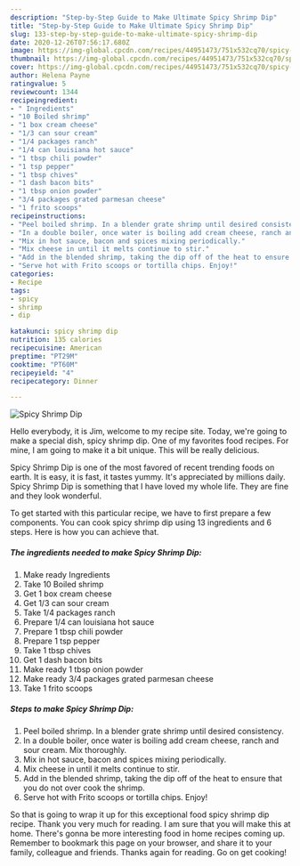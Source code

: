 ```yaml
---
description: "Step-by-Step Guide to Make Ultimate Spicy Shrimp Dip"
title: "Step-by-Step Guide to Make Ultimate Spicy Shrimp Dip"
slug: 133-step-by-step-guide-to-make-ultimate-spicy-shrimp-dip
date: 2020-12-26T07:56:17.680Z
image: https://img-global.cpcdn.com/recipes/44951473/751x532cq70/spicy-shrimp-dip-recipe-main-photo.jpg
thumbnail: https://img-global.cpcdn.com/recipes/44951473/751x532cq70/spicy-shrimp-dip-recipe-main-photo.jpg
cover: https://img-global.cpcdn.com/recipes/44951473/751x532cq70/spicy-shrimp-dip-recipe-main-photo.jpg
author: Helena Payne
ratingvalue: 5
reviewcount: 1344
recipeingredient:
- " Ingredients"
- "10 Boiled shrimp"
- "1 box cream cheese"
- "1/3 can sour cream"
- "1/4 packages ranch"
- "1/4 can louisiana hot sauce"
- "1 tbsp chili powder"
- "1 tsp pepper"
- "1 tbsp chives"
- "1 dash bacon bits"
- "1 tbsp onion powder"
- "3/4 packages grated parmesan cheese"
- "1 frito scoops"
recipeinstructions:
- "Peel boiled shrimp. In a blender grate shrimp until desired consistency."
- "In a double boiler, once water is boiling add cream cheese, ranch and sour cream. Mix thoroughly."
- "Mix in hot sauce, bacon and spices mixing periodically."
- "Mix cheese in until it melts continue to stir."
- "Add in the blended shrimp, taking the dip off of the heat to ensure that you do not over cook the shrimp."
- "Serve hot with Frito scoops or tortilla chips. Enjoy!"
categories:
- Recipe
tags:
- spicy
- shrimp
- dip

katakunci: spicy shrimp dip 
nutrition: 135 calories
recipecuisine: American
preptime: "PT29M"
cooktime: "PT60M"
recipeyield: "4"
recipecategory: Dinner

---
```



![Spicy Shrimp Dip](https://img-global.cpcdn.com/recipes/44951473/751x532cq70/spicy-shrimp-dip-recipe-main-photo.jpg)

Hello everybody, it is Jim, welcome to my recipe site. Today, we're going to make a special dish, spicy shrimp dip. One of my favorites food recipes. For mine, I am going to make it a bit unique. This will be really delicious.

Spicy Shrimp Dip is one of the most favored of recent trending foods on earth. It is easy, it is fast, it tastes yummy. It's appreciated by millions daily. Spicy Shrimp Dip is something that I have loved my whole life. They are fine and they look wonderful.




To get started with this particular recipe, we have to first prepare a few components. You can cook spicy shrimp dip using 13 ingredients and 6 steps. Here is how you can achieve that.

<!--inarticleads1-->

##### The ingredients needed to make Spicy Shrimp Dip:

1. Make ready  Ingredients
1. Take 10 Boiled shrimp
1. Get 1 box cream cheese
1. Get 1/3 can sour cream
1. Take 1/4 packages ranch
1. Prepare 1/4 can louisiana hot sauce
1. Prepare 1 tbsp chili powder
1. Prepare 1 tsp pepper
1. Take 1 tbsp chives
1. Get 1 dash bacon bits
1. Make ready 1 tbsp onion powder
1. Make ready 3/4 packages grated parmesan cheese
1. Take 1 frito scoops




<!--inarticleads2-->

##### Steps to make Spicy Shrimp Dip:

1. Peel boiled shrimp. In a blender grate shrimp until desired consistency.
1. In a double boiler, once water is boiling add cream cheese, ranch and sour cream. Mix thoroughly.
1. Mix in hot sauce, bacon and spices mixing periodically.
1. Mix cheese in until it melts continue to stir.
1. Add in the blended shrimp, taking the dip off of the heat to ensure that you do not over cook the shrimp.
1. Serve hot with Frito scoops or tortilla chips. Enjoy!




So that is going to wrap it up for this exceptional food spicy shrimp dip recipe. Thank you very much for reading. I am sure that you will make this at home. There's gonna be more interesting food in home recipes coming up. Remember to bookmark this page on your browser, and share it to your family, colleague and friends. Thanks again for reading. Go on get cooking!
